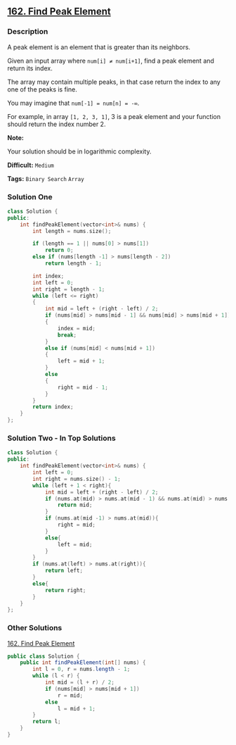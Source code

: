 ## [162. Find Peak Element](https://leetcode.com/problems/find-peak-element/description/)

### Description

A peak element is an element that is greater than its neighbors.

Given an input array where `num[i] ≠ num[i+1]`, find a peak element and return its index.

The array may contain multiple peaks, in that case return the index to any one of the peaks is fine.

You may imagine that `num[-1] = num[n] = -∞`.

For example, in array `[1, 2, 3, 1]`, 3 is a peak element and your function should return the index number 2.

**Note:**

Your solution should be in logarithmic complexity.



**Difficult:** `Medium`

**Tags:** `Binary Search` `Array`



### Solution One

```c++
class Solution {
public:
    int findPeakElement(vector<int>& nums) {
        int length = nums.size();

        if (length == 1 || nums[0] > nums[1])
            return 0;
        else if (nums[length -1] > nums[length - 2])
            return length - 1;

        int index;
        int left = 0;
        int right = length - 1;
        while (left <= right)
        {
            int mid = left + (right - left) / 2;
            if (nums[mid] > nums[mid - 1] && nums[mid] > nums[mid + 1])
            {
                index = mid;
                break;
            }
            else if (nums[mid] < nums[mid + 1])
            {
                left = mid + 1;
            }
            else
            {
                right = mid - 1;
            }
        }
        return index;
    }
};
```



### Solution Two - In Top Solutions

```c++
class Solution {
public:
    int findPeakElement(vector<int>& nums) {
        int left = 0;
        int right = nums.size() - 1;
        while (left + 1 < right){
            int mid = left + (right - left) / 2;
            if (nums.at(mid) > nums.at(mid - 1) && nums.at(mid) > nums.at(mid + 1)){
                return mid;
            }
            if (nums.at(mid -1) > nums.at(mid)){
                right = mid;
            }
            else{
                left = mid;
            }
        }
        if (nums.at(left) > nums.at(right)){
            return left;
        }
        else{
            return right;
        }
    }
};
```



### Other Solutions

[162. Find Peak Element](https://leetcode.com/problems/find-peak-element/solution/)

```java
public class Solution {
    public int findPeakElement(int[] nums) {
        int l = 0, r = nums.length - 1;
        while (l < r) {
            int mid = (l + r) / 2;
            if (nums[mid] > nums[mid + 1])
                r = mid;
            else
                l = mid + 1;
        }
        return l;
    }
}
```

